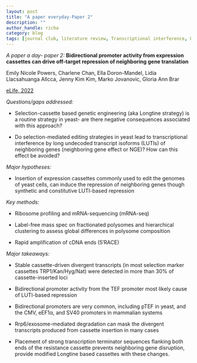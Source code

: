 ```yaml
---
layout: post
title: "A paper everyday-Paper 2"
description: ""
author_handle: richa
category: blog
tags: [journal club, literature review, Transcriptional interference, LUTI, yeast, NGE, Ribosome profiling, mRNA-seq, LFQ proteomics, transcription terminator sequence, RACE, Bidirectional promoters]
---
```

*A paper a day- paper 2:*
 **Bidirectional promoter activity from expression cassettes can drive off-target repression of neighboring gene translation**

Emily Nicole Powers, Charlene Chan, Ella Doron-Mandel, Lidia Llacsahuanga Allcca, Jenny Kim Kim, Marko Jovanovic, Gloria Ann Brar

[eLife, 2022](https://elifesciences.org/articles/81086)

*Questions/gaps addressed:* 

- Selection-cassette based genetic engineering (aka Longtine strategy) is a routine strategy in yeast- are there negative consequences associated with this approach?

- Do selection-mediated editing strategies in yeast lead to transcriptional interference by long undecoded transcript isoforms (LUTIs) of neighboring genes (neighboring gene effect or NGE)? How can this effect be avoided?

*Major hypotheses:*

- Insertion of expression cassettes commonly used to edit the genomes of yeast cells, can induce the repression of neighboring genes though synthetic and constitutive LUTI-based repression

*Key methods:* 

- Ribosome profiling and mRNA-sequencing (mRNA-seq)

- Label-free mass spec on fractionated polysomes and hierarchical clustering to assess global differences in polysome composition

- Rapid amplification of cDNA ends (5′RACE)

*Major takeaways:*

- Stable cassette-driven divergent transcripts (in most selection marker cassettes TRP1/Kan/Hyg/Nat) were detected in more than 30% of cassette-inserted loci

- Bidirectional promoter activity from the TEF promoter most likely cause of LUTI-based repression​

- Bidirectional promoters are very common, including pTEF in yeast, and the CMV, eEF1α, and SV40 promoters in mammalian systems

- Rrp6/exosome-mediated degradation can mask the divergent transcripts produced from cassette insertion in many cases​

- Placement of strong transcription terminator sequences flanking both ends of the resistance cassette prevents neighboring gene disruption​, provide modified Longtine based cassettes with these changes. 





 



